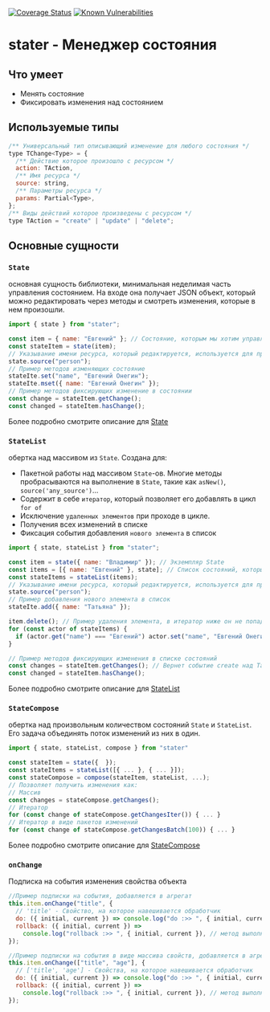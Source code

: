 
[![Coverage Status](https://coveralls.io/repos/github/lad-tech/stater/badge.svg?branch=main)](https://coveralls.io/github/lad-tech/stater?branch=main)
[![Known Vulnerabilities](https://snyk.io/test/github/lad-tech/stater/badge.svg)](https://snyk.io/test/github/stater/nsc-toolkit)

# stater - Менеджер состояния

## Что умеет

- Менять состояние
- Фиксировать изменения над состоянием

## Используемые типы

```javascript
/** Универсальный тип описывающий изменение для любого состояния */
type TChange<Type> = {
  /** Действие которое произошло с ресурсом */
  action: TAction,
  /** Имя ресурса */
  source: string,
  /** Параметры ресурса */
  params: Partial<Type>,
};
/** Виды действий которое произведены с ресурсом */
type TAction = "create" | "update" | "delete";
```

## Основные сущности

### `State`

основная сущность библиотеки, минимальная неделимая часть управления состоянием. На входе она получает JSON объект, который можно редактировать через методы и смотреть изменения, которые в нем произошли.

```javascript
import { state } from "stater";

const item = { name: "Евгений" }; // Состояние, которым мы хотим управлять
const stateItem = state(item);
// Указывание имени ресурса, который редактируется, используется для привязки к универсальному событию по изменению состояния
state.source("person");
// Пример методов изменяющих состояние
stateIte.set("name", "Евгений Онегин");
stateIte.mset({ name: "Евгений Онегин" });
// Пример методов фиксирующих изменение в состоянии
const change = stateItem.getChange();
const changed = stateItem.hasChange();
```

Более подробно смотрите описание для [State](./docs/state.md)

### `StateList`

обертка над массивом из `State`. Создана для:

- Пакетной работы над массивом `State`-ов. Многие методы пробрасываются на выполнение в `State`, такие как `asNew()`, `source('any_source')`...
- Содержит в себе `итератор`, который позволяет его добавлять в цикл `for of`
- Исключение `удаленных элементов` при проходе в цикле.
- Получения всех изменений в списке
- Фиксация события добавления `нового элемента` в список

```javascript
import { state, stateList } from "stater";

const item = state({ name: "Владимир" }); // Экземпляр State
const items = [{ name: "Евгений" }, state]; // Список состояний, которыми мы хотим управлять
const stateItems = stateList(items);
// Указывание имени ресурса, который редактируется, используется для привязки к универсальному событию по изменению состояния
state.source("person");
// Пример добавления нового элемента в список
stateIte.add({ name: "Татьяна" });

item.delete(); // Пример удаления элемента, в итератор ниже он не попадет
for (const actor of stateItems) {
  if (actor.get("name") === "Евгений") actor.set("name", "Евгений Онегин"); // Пример редактирования элемента в списке
}

// Пример методов фиксирующих изменения в списке состояний
const changes = stateItem.getChanges(); // Вернет событие create над Татьяной, delete над Владимиром и update над Евгением
const changed = stateItem.hasChange();
```

Более подробно смотрите описание для [StateList](./docs/list.md)

### `StateCompose`

обертка над произвольным количеством состояний `State` и `StateList`. Его задача объединять поток изменений из них в один.

```javascript
import { state, stateList, compose } from "stater"

const stateItem = state({  });
const stateItems = stateList([{ ... }, { ... }]);
const stateCompose = compose(stateItem, stateList, ...);
// Позволяет получить изменения как:
// Массив
const changes = stateCompose.getChanges();
// Итератор
for (const change of stateCompose.getChangesIter()) { ... }
// Итератор в виде пакетов изменений
for (const change of stateCompose.getChangesBatch(100)) { ... }
```

Более подробно смотрите описание для [StateCompose](./docs/compose.md)

### `onChange`

Подписка на события изменения свойства объекта

```javascript
//Пример подписки на события, добавляется в агрегат
this.item.onChange("title", {
  // 'title' - Свойство, на которое навешивается обработчик
  do: ({ initial, current }) => console.log("do :>> ", { initial, current }), // метод выполняется когда свойство поменялось
  rollback: ({ initial, current }) =>
    console.log("rollback :>> ", { initial, current }), // метод выполняется когда свойство возвратилось в исходное состояние
});

//Пример подписки на события в виде массива свойств, добавляется в агрегат
this.item.onChange(["title", "age"], {
  // ['title', 'age'] - Свойства, на которое навешивается обработчик
  do: ({ initial, current }) => console.log("do :>> ", { initial, current }), // метод выполняется когда свойство поменялось
  rollback: ({ initial, current }) =>
    console.log("rollback :>> ", { initial, current }), // метод выполняется когда свойство возвратилось в исходное состояние
});
```
